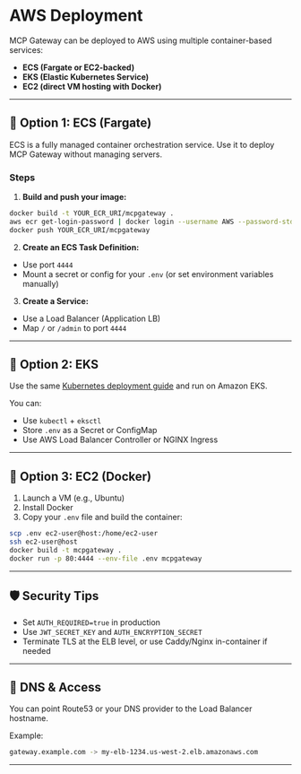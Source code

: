 # AWS Deployment

MCP Gateway can be deployed to AWS using multiple container-based services:

- **ECS (Fargate or EC2-backed)**
- **EKS (Elastic Kubernetes Service)**
- **EC2 (direct VM hosting with Docker)**

---

## 🚀 Option 1: ECS (Fargate)

ECS is a fully managed container orchestration service. Use it to deploy MCP Gateway without managing servers.

### Steps

1. **Build and push your image:**

```bash
docker build -t YOUR_ECR_URI/mcpgateway .
aws ecr get-login-password | docker login --username AWS --password-stdin YOUR_ECR_URI
docker push YOUR_ECR_URI/mcpgateway
```

2. **Create an ECS Task Definition:**

* Use port `4444`
* Mount a secret or config for your `.env` (or set environment variables manually)

3. **Create a Service:**

* Use a Load Balancer (Application LB)
* Map `/` or `/admin` to port `4444`

---

## 🚀 Option 2: EKS

Use the same [Kubernetes deployment guide](kubernetes.md) and run on Amazon EKS.

You can:

* Use `kubectl` + `eksctl`
* Store `.env` as a Secret or ConfigMap
* Use AWS Load Balancer Controller or NGINX Ingress

---

## 🚀 Option 3: EC2 (Docker)

1. Launch a VM (e.g., Ubuntu)
2. Install Docker
3. Copy your `.env` file and build the container:

```bash
scp .env ec2-user@host:/home/ec2-user
ssh ec2-user@host
docker build -t mcpgateway .
docker run -p 80:4444 --env-file .env mcpgateway
```

---

## 🛡️ Security Tips

* Set `AUTH_REQUIRED=true` in production
* Use `JWT_SECRET_KEY` and `AUTH_ENCRYPTION_SECRET`
* Terminate TLS at the ELB level, or use Caddy/Nginx in-container if needed

---

## 📡 DNS & Access

You can point Route53 or your DNS provider to the Load Balancer hostname.

Example:

```bash
gateway.example.com -> my-elb-1234.us-west-2.elb.amazonaws.com
```

---
